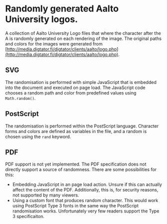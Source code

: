 Randomly generated Aalto University logos.
==========================================

A collection of Aalto University Logo files that where the character after the A is randomly generated on each rendering of the image. The original paths and colors for the images were generated from [http://media.digtator.fi/digtator/clients/aalto/logo.php](http://media.digtator.fi/digtator/clients/aalto/logo.php).


SVG
---

The randomisation is performed with simple JavaScript that is embedded into the document and executed on page load. The JavaScript code chooses a random path and color from predefined values using `Math.random()`.

PostScript
----------

The randomisation is performed within the PostScript language. Character forms and colors are defined as variables in the file, and a random is chosen using the `rand` keyword.

PDF
---

PDF support is not yet implemented. The PDF specification does not directly support a source of randomness. There are some possibilities for this:
 * Embedding JavaScript in an page load action. Unsure if this can actually affect the content of the PDF. Additionally, this is, for security reasons, not supported by many viewers.
 * Using a custom font that produces random character. This would work using PostScript Type 3 fonts in the same way the PostScript randomisation works. Unfortunately very few readers support the Type 3 specificaiton.
